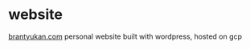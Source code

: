# website
[brantyukan.com](https://brantyukan.com/) personal website built with wordpress, hosted on gcp
